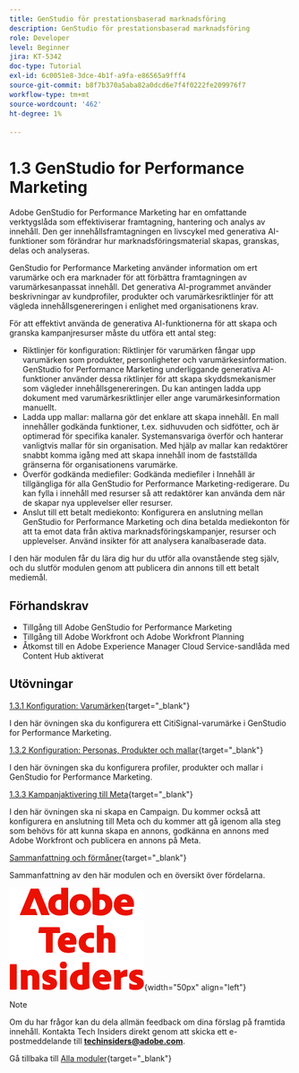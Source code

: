 ```yaml
---
title: GenStudio för prestationsbaserad marknadsföring
description: GenStudio för prestationsbaserad marknadsföring
role: Developer
level: Beginner
jira: KT-5342
doc-type: Tutorial
exl-id: 6c0051e8-3dce-4b1f-a9fa-e86565a9fff4
source-git-commit: b8f7b370a5aba82a0dcd6e7f4f0222fe209976f7
workflow-type: tm+mt
source-wordcount: '462'
ht-degree: 1%

---
```


# 1.3 GenStudio for Performance Marketing

Adobe GenStudio for Performance Marketing har en omfattande verktygslåda som effektiviserar framtagning, hantering och analys av innehåll. Den ger innehållsframtagningen en livscykel med generativa AI-funktioner som förändrar hur marknadsföringsmaterial skapas, granskas, delas och analyseras.

GenStudio for Performance Marketing använder information om ert varumärke och era marknader för att förbättra framtagningen av varumärkesanpassat innehåll. Det generativa AI-programmet använder beskrivningar av kundprofiler, produkter och varumärkesriktlinjer för att vägleda innehållsgenereringen i enlighet med organisationens krav.

För att effektivt använda de generativa AI-funktionerna för att skapa och granska kampanjresurser måste du utföra ett antal steg:

- Riktlinjer för konfiguration: Riktlinjer för varumärken fångar upp varumärken som produkter, personligheter och varumärkesinformation. GenStudio for Performance Marketing underliggande generativa AI-funktioner använder dessa riktlinjer för att skapa skyddsmekanismer som vägleder innehållsgenereringen. Du kan antingen ladda upp dokument med varumärkesriktlinjer eller ange varumärkesinformation manuellt.
- Ladda upp mallar: mallarna gör det enklare att skapa innehåll. En mall innehåller godkända funktioner, t.ex. sidhuvuden och sidfötter, och är optimerad för specifika kanaler. Systemansvariga överför och hanterar vanligtvis mallar för sin organisation. Med hjälp av mallar kan redaktörer snabbt komma igång med att skapa innehåll inom de fastställda gränserna för organisationens varumärke.
- Överför godkända mediefiler: Godkända mediefiler i Innehåll är tillgängliga för alla GenStudio for Performance Marketing-redigerare. Du kan fylla i innehåll med resurser så att redaktörer kan använda dem när de skapar nya upplevelser eller resurser.
- Anslut till ett betalt mediekonto: Konfigurera en anslutning mellan GenStudio for Performance Marketing och dina betalda mediekonton för att ta emot data från aktiva marknadsföringskampanjer, resurser och upplevelser. Använd insikter för att analysera kanalbaserade data.

I den här modulen får du lära dig hur du utför alla ovanstående steg själv, och du slutför modulen genom att publicera din annons till ett betalt mediemål.

## Förhandskrav

- Tillgång till Adobe GenStudio for Performance Marketing
- Tillgång till Adobe Workfront och Adobe Workfront Planning
- Åtkomst till en Adobe Experience Manager Cloud Service-sandlåda med Content Hub aktiverat

## Utövningar

[1.3.1 Konfiguration: Varumärken](./ex1.md){target="_blank"}

I den här övningen ska du konfigurera ett CitiSignal-varumärke i GenStudio for Performance Marketing.

[1.3.2 Konfiguration: Personas, Produkter och mallar](./ex2.md){target="_blank"}

I den här övningen ska du konfigurera profiler, produkter och mallar i GenStudio for Performance Marketing.

[1.3.3 Kampanjaktivering till Meta](./ex3.md){target="_blank"}

I den här övningen ska ni skapa en Campaign. Du kommer också att konfigurera en anslutning till Meta och du kommer att gå igenom alla steg som behövs för att kunna skapa en annons, godkänna en annons med Adobe Workfront och publicera en annons på Meta.

[Sammanfattning och förmåner](./summary.md){target="_blank"}

Sammanfattning av den här modulen och en översikt över fördelarna.

![Tech Insiders](./../../../assets/images/techinsiders.png){width="50px" align="left"}

>[!NOTE]
>
>Om du har frågor kan du dela allmän feedback om dina förslag på framtida innehåll. Kontakta Tech Insiders direkt genom att skicka ett e-postmeddelande till **techinsiders@adobe.com**.

Gå tillbaka till [Alla moduler](../../../overview.md){target="_blank"}
